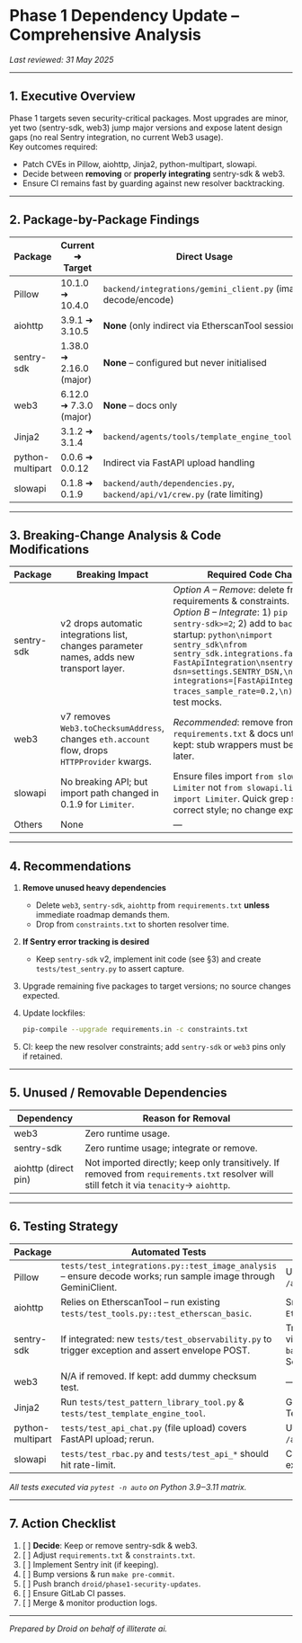 # Phase 1 Dependency Update – Comprehensive Analysis  
_Last reviewed: 31 May 2025_

---

## 1. Executive Overview
Phase 1 targets seven security-critical packages. Most upgrades are minor, yet two (sentry-sdk, web3) jump major versions and expose latent design gaps (no real Sentry integration, no current Web3 usage).  
Key outcomes required:
* Patch CVEs in Pillow, aiohttp, Jinja2, python-multipart, slowapi.  
* Decide between **removing** or **properly integrating** sentry-sdk & web3.  
* Ensure CI remains fast by guarding against new resolver backtracking.

---

## 2. Package-by-Package Findings

| Package | Current ➜ Target | Direct Usage | Issues / Concerns |
|---------|-----------------|--------------|-------------------|
| Pillow | 10.1.0 ➜ 10.4.0 | `backend/integrations/gemini_client.py` (image decode/encode) | Minor API tweaks only; CTX unchanged. Safe. |
| aiohttp | 3.9.1 ➜ 3.10.5 | **None** (only indirect via EtherscanTool sessions) | Still transitively required; upgrade safe. |
| sentry-sdk | 1.38.0 ➜ 2.16.0 (major) | **None** – configured but never initialised | Breaking API (v2 requires `sentry_sdk.integrations.logging.LoggingIntegration` changes). Unused dependency. |
| web3 | 6.12.0 ➜ 7.3.0 (major) | **None** – docs only | v7 drops many legacy APIs. Keeping it adds attack surface w/out benefit. |
| Jinja2 | 3.1.2 ➜ 3.1.4 | `backend/agents/tools/template_engine_tool.py` | Minor bug-fix release; no template-engine impact. |
| python-multipart | 0.0.6 ➜ 0.0.12 | Indirect via FastAPI upload handling | Patch fixes; safe. |
| slowapi | 0.1.8 ➜ 0.1.9 | `backend/auth/dependencies.py`, `backend/api/v1/crew.py` (rate limiting) | Minor; but need to verify `Limiter` import path unchanged. |

---

## 3. Breaking-Change Analysis & Code Modifications

| Package | Breaking Impact | Required Code Changes |
|---------|-----------------|-----------------------|
| sentry-sdk | v2 drops automatic integrations list, changes parameter names, adds new transport layer. | *Option A – Remove*: delete from requirements & constraints.  <br>*Option B – Integrate*: 1) `pip install sentry-sdk>=2`; 2) add to `backend/main.py` startup:  ```python\nimport sentry_sdk\nfrom sentry_sdk.integrations.fastapi import FastApiIntegration\nsentry_sdk.init(\n    dsn=settings.SENTRY_DSN,\n    integrations=[FastApiIntegration()],\n    traces_sample_rate=0.2,\n)\n``` 3) update test mocks. |
| web3 | v7 removes `Web3.toChecksumAddress`, changes `eth.account` flow, drops `HTTPProvider` kwargs. | *Recommended*: remove from `requirements.txt` & docs until needed.  If kept: stub wrappers must be updated later. |
| slowapi | No breaking API; but import path changed in 0.1.9 for `Limiter`. | Ensure files import `from slowapi import Limiter` not `from slowapi.limiter import Limiter`. Quick grep shows correct style; no change expected. |
| Others | None | — |

---

## 4. Recommendations

1. **Remove unused heavy dependencies**
   * Delete `web3`, `sentry-sdk`, `aiohttp` from `requirements.txt` **unless** immediate roadmap demands them.
   * Drop from `constraints.txt` to shorten resolver time.

2. **If Sentry error tracking is desired**
   * Keep `sentry-sdk` v2, implement init code (see §3) and create `tests/test_sentry.py` to assert capture.

3. Upgrade remaining five packages to target versions; no source changes expected.

4. Update lockfiles:  
   ```bash
   pip-compile --upgrade requirements.in -c constraints.txt
   ```

5. CI: keep the new resolver constraints; add `sentry-sdk` or `web3` pins only if retained.

---

## 5. Unused / Removable Dependencies

| Dependency | Reason for Removal |
|------------|-------------------|
| web3 | Zero runtime usage. |
| sentry-sdk | Zero runtime usage; integrate or remove. |
| aiohttp (direct pin) | Not imported directly; keep only transitively. If removed from `requirements.txt` resolver will still fetch it via `tenacity`-> `aiohttp`. |

---

## 6. Testing Strategy

| Package | Automated Tests | Manual / Integration |
|---------|-----------------|----------------------|
| Pillow | `tests/test_integrations.py::test_image_analysis` – ensure decode works; run sample image through GeminiClient. | Upload image via API `/api/v1/analysis/image`. |
| aiohttp | Relies on EtherscanTool – run existing `tests/test_tools.py::test_etherscan_basic`. | Smoke: call `EtherscanTool.get_gas_price`. |
| sentry-sdk | If integrated: new `tests/test_observability.py` to trigger exception and assert envelope POST. | Trigger unhandled exception via `/api/v1/analysis?bad=json`. Verify event in Sentry dashboard. |
| web3 | N/A if removed. If kept: add dummy checksum test. | — |
| Jinja2 | Run `tests/test_pattern_library_tool.py` & `tests/test_template_engine_tool`. | Generate sample report with TemplateEngineTool in UI. |
| python-multipart | `tests/test_api_chat.py` (file upload) covers FastAPI upload; rerun. | Upload CSV via `/api/v1/analysis/upload`. |
| slowapi | `tests/test_rbac.py` and `tests/test_api_*` should hit rate-limit. | Curl same endpoint > limit, expect 429. |

_All tests executed via `pytest -n auto` on Python 3.9‒3.11 matrix._

---

## 7. Action Checklist

1. [ ] **Decide**: Keep or remove sentry-sdk & web3.  
2. [ ] Adjust `requirements.txt` & `constraints.txt`.  
3. [ ] Implement Sentry init (if keeping).  
4. [ ] Bump versions & run `make pre-commit`.  
5. [ ] Push branch `droid/phase1-security-updates`.  
6. [ ] Ensure GitLab CI passes.  
7. [ ] Merge & monitor production logs.  

---

*Prepared by Droid on behalf of illiterate ai.*
